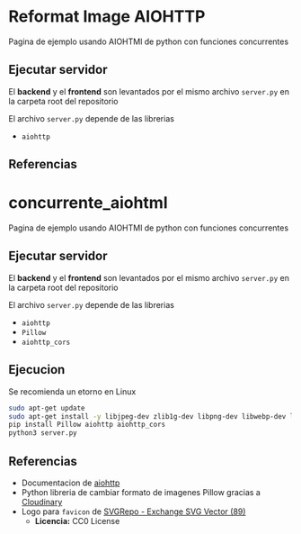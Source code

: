 # Reformat Image AIOHTTP
Pagina de ejemplo usando AIOHTMl de python con funciones concurrentes

## Ejecutar servidor
El **backend** y el **frontend** son levantados por el mismo archivo `server.py` en la carpeta root del repositorio

El archivo `server.py` depende de las librerias
- `aiohttp`


## Referencias
# concurrente_aiohtml
Pagina de ejemplo usando AIOHTMl de python con funciones concurrentes

## Ejecutar servidor
El **backend** y el **frontend** son levantados por el mismo archivo `server.py` en la carpeta root del repositorio

El archivo `server.py` depende de las librerias
- `aiohttp`
- `Pillow`
- `aiohttp_cors`

## Ejecucion
Se recomienda un etorno en Linux
```bash
sudo apt-get update
sudo apt-get install -y libjpeg-dev zlib1g-dev libpng-dev libwebp-dev libgif-dev
pip install Pillow aiohttp aiohttp_cors
python3 server.py
```
## Referencias
- Documentacion de [aiohttp](https://docs.aiohttp.org/en/stable/)
- Python libreria de cambiar formato de imagenes Pillow gracias a [Cloudinary](https://cloudinary.com/guides/web-performance/converting-images-with-python)
- Logo para `favicon` de [SVGRepo - Exchange SVG Vector (89)](https://www.svgrepo.com/svg/256713/exchange)
    - **Licencia:** CC0 License
